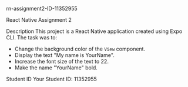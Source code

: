 rn-assignment2-ID-11352955


React Native Assignment 2

Description
This project is a React Native application created using Expo CLI. The task was to:
- Change the background color of the `View` component.
- Display the text "My name is YourName".
- Increase the font size of the text to 22.
- Make the name "YourName" bold.

Student ID
Your Student ID: 11352955
